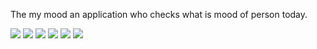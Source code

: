 The my mood an application who checks what is mood of person today.



![](https://github.com/Laura555-p/mymood/blob/master/assets/images/mymood1.PNG)
![](https://github.com/Laura555-p/mymood/blob/master/assets/images/mymood2.PNG)
![](https://github.com/Laura555-p/mymood/blob/master/assets/images/mymood3.PNG)
![](https://github.com/Laura555-p/mymood/blob/master/assets/images/mymood4.PNG)
![](https://github.com/Laura555-p/mymood/blob/master/assets/images/mymood5.PNG)
![](https://github.com/Laura555-p/mymood/blob/master/assets/images/mymood6.PNG)
